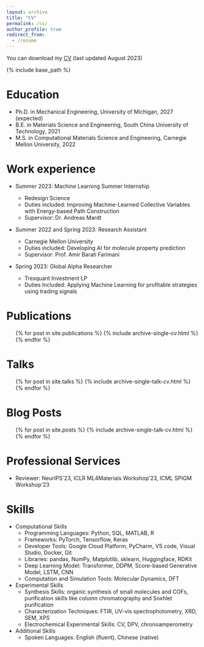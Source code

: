 ```yaml
---
layout: archive
title: "CV"
permalink: /cv/
author_profile: true
redirect_from:
  - /resume
---
```


You can download my [CV](http://ChangwenXu98.github.io/files/CV.pdf) (last updated August 2023)

{% include base_path %}

Education
======
* Ph.D. in Mechanical Engineering, University of Michigan, 2027 (expected)
* B.E. in Materials Science and Engineering, South China University of Technology, 2021
* M.S. in Computational Materials Science and Engineering, Carnegie Mellon University, 2022

Work experience
======
* Summer 2023: Machine Learning Summer Internship
  * Redesign Science
  * Duties included: Improving Machine-Learned Collective Variables with Energy-based Path Construction
  * Supervisor: Dr. Andreas Mardt

* Summer 2022 and Spring 2023: Research Assistant
  * Carnegie Mellon University
  * Duties included: Developing AI for molecule property prediction
  * Supervisor: Prof. Amir Barati Farimani

* Spring 2023: Global Alpha Researcher
  * Trexquant Investment LP
  * Duties Included: Applying Machine Learning for profitable strategies using trading signals

Publications
======
  <ul>{% for post in site.publications %}
    {% include archive-single-cv.html %}
  {% endfor %}</ul>
  
Talks
======
  <ul>{% for post in site.talks %}
    {% include archive-single-talk-cv.html %}
  {% endfor %}</ul>

Blog Posts
======
  <ul>{% for post in site.posts %}
    {% include archive-single-talk-cv.html %}
  {% endfor %}</ul>

Professional Services
======
* Reviewer: NeurIPS'23, ICLR ML4Materials Workshop'23, ICML SPIGM Workshop'23

Skills
======
* Computational Skills
  * Programming Languages: Python, SQL, MATLAB, R
  * Frameworks: PyTorch, Tensorflow, Keras
  * Developer Tools: Google Cloud Platform, PyCharm, VS code, Visual Studio, Docker, Git
  * Libraries: pandas, NumPy, Matplotlib, sklearn, Huggingface, RDKit
  * Deep Learning Model: Transformer, DDPM, Score-based Generative Model, LSTM, CNN
  * Computation and Simulation Tools: Molecular Dynamics, DFT
* Experimental Skills
  * Synthesis Skills: organic synthesis of small molecules and COFs, purification skills like column chromatography and Soxhlet purification
  * Characterization Techniques: FTIR, UV-vis spectrophotometry, XRD, SEM, XPS
  * Electrochemical Experimental Skills: CV, DPV, chronoamperometry
* Additional Skills
  * Spoken Languages: English (fluent), Chinese (native)
  

